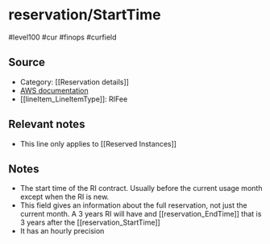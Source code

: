 #  reservation/StartTime

#level100 #cur #finops #curfield

## Source
- Category: [[Reservation details]]
- [AWS documentation](https://docs.aws.amazon.com/cur/latest/userguide/reservation-columns.html#r-S)
- [[lineItem_LineItemType]]: RIFee

## Relevant notes
- This line only applies to  [[Reserved Instances]]

## Notes
- The start time of the RI contract. Usually before the current usage month except when the RI is new.
- This field gives an information about the full reservation, not just the current month. A 3 years RI will have and [[reservation_EndTime]] that is 3 years after the [[reservation_StartTime]] 
- It has an hourly precision